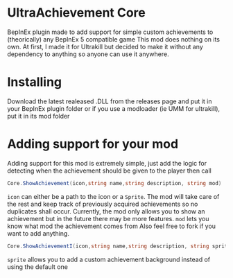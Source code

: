 # UltraAchievement Core
BepInEx plugin made to add support for simple custom achievements to (theorically) any BepInEx 5 compatible game
This mod does nothing on its own. At first, I made it for Ultrakill but decided to make it without any dependency to anything so anyone can use it anywhere.

# Installing
Download the latest realeased .DLL from the releases page and put it in your BepInEx plugin folder or if you use a modloader (ie UMM for ultrakill), put it in its mod folder

# Adding support for your mod
Adding support for this mod is extremely simple, just add the logic for detecting when the achievement should be given to the player then call 
```cs
Core.ShowAchievement(icon,string name,string description, string mod)
```
`icon` can either be a path to the icon or a `Sprite`. The mod will take care of the rest and keep track of previously acquired achievements so no duplicates shall occur.
Currently, the mod only allows you to show an achievement but in the future there may be more features.
`mod` lets you know what mod the achievement comes from
Also feel free to fork if you want to add anything. 


```cs
Core.ShowAchievementI(icon,string name,string description, string sprite, string mod)
```

`sprite` allows you to add a custom achievement background instead of using the default one